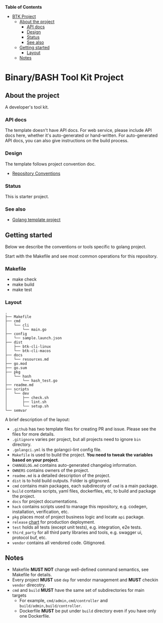 **Table of Contents** 

- [BTK Project](#binary/bash-tool-kit-project)
  - [About the project](#about-the-project)
    - [API docs](#api-docs)
    - [Design](#design)
    - [Status](#status)
    - [See also](#see-also)
  - [Getting started](#getting-started)
    - [Layout](#layout)
  - [Notes](#notes)


# Binary/BASH Tool Kit Project

## About the project

A developer's tool kit. 

### API docs

The template doesn't have API docs. For web service, please include API docs here, whether it's
auto-generated or hand-written. For auto-generated API docs, you can also give instructions on the
build process.

### Design

The template follows project convention doc.

* [Repository Conventions](https://github.com/caicloud/engineering/blob/master/guidelines/repo_conventions.md)

### Status

This is starter project.

### See also

* [Golang template project](https://github.com/caicloud/golang-template-project)

## Getting started

Below we describe the conventions or tools specific to golang project.

Start with the Makefile and see most common operations for this repository.
### Makefile
* make check
* make build 
* make test 

### Layout
```
.
├── Makefile
├── cmd
│   └── cli
│       └── main.go
├── config
│   └── sample.launch.json
├── dist
│   ├── btk-cli-linux
│   └── btk-cli-macos
├── docs
│   └── resources.md
├── go.mod
├── go.sum
├── pkg
│   └── hash
│       └── hash_test.go
├── readme.md
├── scripts
│   └── dev
│       ├── check.sh
│       ├── lint.sh
│       └── setup.sh
└── semvar
```

A brief description of the layout:

* `.github` has two template files for creating PR and issue. Please see the files for more details.
* `.gitignore` varies per project, but all projects need to ignore `bin` directory.
* `.golangci.yml` is the golangci-lint config file.
* `Makefile` is used to build the project. **You need to tweak the variables based on your project**.
* `CHANGELOG.md` contains auto-generated changelog information.
* `OWNERS` contains owners of the project.
* `readme.md` is a detailed description of the project.
* `dist` is to hold build outputs. Folder is gitignored.
* `cmd` contains main packages, each subdirecoty of `cmd` is a main package.
* `build` contains scripts, yaml files, dockerfiles, etc, to build and package the project.
* `docs` for project documentations.
* `hack` contains scripts used to manage this repository, e.g. codegen, installation, verification, etc.
* `pkg` places most of project business logic and locate `api` package.
* `release` [chart](https://github.com/caicloud/charts) for production deployment.
* `test` holds all tests (except unit tests), e.g. integration, e2e tests.
* `third_party` for all third party libraries and tools, e.g. swagger ui, protocol buf, etc.
* `vendor` contains all vendored code. Gitignored.

## Notes

* Makefile **MUST NOT** change well-defined command semantics, see Makefile for details.
* Every project **MUST** use `dep` for vendor management and **MUST** checkin `vendor` direcotry.
* `cmd` and `build` **MUST** have the same set of subdirectories for main targets
  * For example, `cmd/admin,cmd/controller` and `build/admin,build/controller`.
  * Dockerfile **MUST** be put under `build` directory even if you have only one Dockerfile.